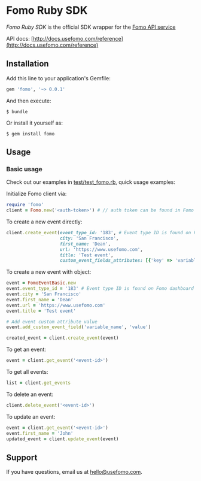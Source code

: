 # Fomo Ruby SDK

*Fomo Ruby SDK* is the official SDK wrapper for the [Fomo API service](https://www.usefomo.com)

API docs: [http://docs.usefomo.com/reference](http://docs.usefomo.com/reference)

## Installation

Add this line to your application's Gemfile:

```ruby
gem 'fomo', '~> 0.0.1'

```

And then execute:

    $ bundle

Or install it yourself as:

    $ gem install fomo

## Usage

### Basic usage

Check out our examples in [test/test_fomo.rb](test/test_fomo.rb), quick usage examples:

Initialize Fomo client via:

```ruby
require 'fomo'
client = Fomo.new('<auth-token>') # // auth token can be found in Fomo application admin dashboard (App -> API Access)
```

To create a new event directly:

```ruby
client.create_event(event_type_id: '183', # Event type ID is found on Fomo dashboard (Templates -> Template ID)
                    city: 'San Francisco',
                    first_name: 'Dean',
                    url: 'https://www.usefomo.com',
                    title: 'Test event',
                    custom_event_fields_attributes: [{'key' => 'variable_name', 'value' => 'value'}])
```

To create a new event with object:

```ruby
event = FomoEventBasic.new
event.event_type_id = '183' # Event type ID is found on Fomo dashboard (Templates -> Template ID)
event.city = 'San Francisco'
event.first_name = 'Dean'
event.url = 'https://www.usefomo.com'
event.title = 'Test event'

# Add event custom attribute value
event.add_custom_event_field('variable_name', 'value')

created_event = client.create_event(event)
```

To get an event:

```ruby
event = client.get_event('<event-id>')
```

To get all events:

```ruby
list = client.get_events
```

To delete an event:

```ruby
client.delete_event('<event-id>')
```

To update an event:

```ruby
event = client.get_event('<event-id>')
event.first_name = 'John'
updated_event = client.update_event(event)
```

## Support

If you have questions, email us at [hello@usefomo.com](mailto:hello@usefomo.com).
